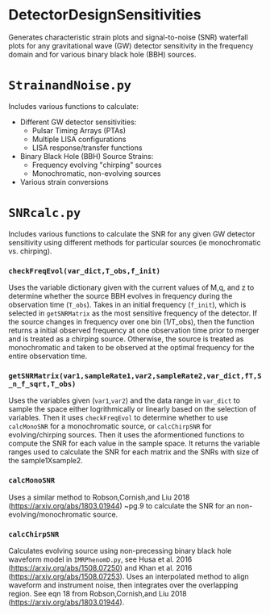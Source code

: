 # DetectorDesignSensitivities
Generates characteristic strain plots and signal-to-noise (SNR) waterfall plots for any gravitational wave (GW) detector sensitivity in the frequency domain and for various binary black hole (BBH) sources.

# `StrainandNoise.py`
Includes various functions to calculate: 
* Different GW detector sensitivities:
	* Pulsar Timing Arrays (PTAs)
	* Multiple LISA configurations
	* LISA response/transfer functions
* Binary Black Hole (BBH) Source Strains:
	* Frequency evolving "chirping" sources
	* Monochromatic, non-evolving sources
* Various strain conversions

# `SNRcalc.py`
Includes various functions to calculate the SNR for any given GW detector sensitivity using different methods for particular sources (ie monochromatic vs. chirping).
### `checkFreqEvol(var_dict,T_obs,f_init)`
Uses the variable dictionary given with the current values of M,q, and z to determine whether the source BBH evolves in frequency during the observation time (`T_obs`). Takes in an initial frequency (`f_init`), which is selected in `getSNRMatrix` as the most sensitive frequency of the detector. If the source changes in frequency over one bin (1/T_obs), then the function returns a initial observed frequency at one observation time prior to merger and is treated as a chirping source. Otherwise, the source is treated as monochromatic and taken to be observed at the optimal frequency for the entire observation time.
### `getSNRMatrix(var1,sampleRate1,var2,sampleRate2,var_dict,fT,S_n_f_sqrt,T_obs)`
Uses the variables given (`var1`,`var2`) and the data range in `var_dict` to sample the space either logrithmically or linearly based on the selection of variables. Then it uses `checkFreqEvol` to determine whether to use `calcMonoSNR` for a monochromatic source, or `calcChirpSNR` for evolving/chirping sources. Then it uses the aformentioned functions to compute the SNR for each value in the sample space. It returns the variable ranges used to calculate the SNR for each matrix and the SNRs with size of the sample1Xsample2.
### `calcMonoSNR`
Uses a similar method to Robson,Cornish,and Liu 2018 (https://arxiv.org/abs/1803.01944) ~pg.9 to calculate the SNR for an non-evolving/monochromatic source.
### `calcChirpSNR`
Calculates evolving source using non-precessing binary black hole waveform model in `IMRPhenomD.py`, see Husa et al. 2016 (https://arxiv.org/abs/1508.07250) and Khan et al. 2016 (https://arxiv.org/abs/1508.07253). Uses an interpolated method to align waveform and instrument noise, then integrates over the overlapping region. See eqn 18 from Robson,Cornish,and Liu 2018 (https://arxiv.org/abs/1803.01944).
